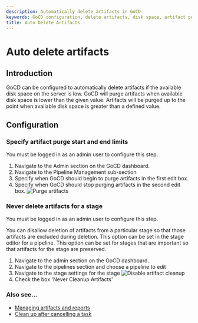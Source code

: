 ```yaml
---
description: Automatically delete artifacts in GoCD
keywords: GoCD configuration, delete artifacts, disk space, artifact purge, pipeline configuration, pipeline management, artifact management,
title: Auto Delete Artifacts
---
```


# Auto delete artifacts

## Introduction

GoCD can be configured to automatically delete artifacts if the available disk space on the server is low. GoCD will purge artifacts when available disk space is lower than the given value. Artifacts will be purged up to the point when available disk space is greater than a defined value.

## Configuration

### Specify artifact purge start and end limits

You must be logged in as an admin user to configure this step.

1. Navigate to the Admin section on the GoCD dashboard.
2. Navigate to the Pipeline Management sub-section
3. Specify when GoCD should begin to purge artifacts in the first edit box.
4. Specify when GoCD should stop purging artifacts in the second edit box.
![Purge artifacts](../images/pipeline_management.png)

### Never delete artifacts for a stage

You must be logged in as an admin user to configure this step.

You can disallow deletion of artifacts from a particular stage so that those artifacts are excluded during deletion. This option can be set in the stage editor for a pipeline. This option can be set for stages that are important so that artifacts for the stage are preserved.

1. Navigate to the admin section on the GoCD dashboard.
2. Navigate to the pipelines section and choose a pipeline to edit
3. Navigate to the stage settings for the stage
![Disable artifact cleanup](../images/artifact_disable_stage.png)
4. Check the box 'Never Cleanup Artifacts'

### Also see...

- [Managing artifacts and reports](managing_artifacts_and_reports.html)
- [Clean up after cancelling a task](../advanced_usage/dev_clean_up_when_cancel.html)
